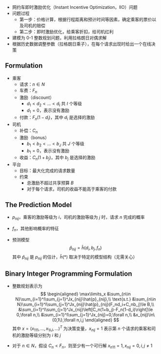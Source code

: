 - 网约车即时激励优化（Instant Incentive Optimization，IIO）问题
- 问题过程
  - 第一步：价格计算，根据行程距离和预计时间等因素，确定乘客的票价以及司机的赔偿
  - 第二步：即时激励优化，给乘客折扣，给司机红利
- 建模为 0-1 整数规划问题，利用拉格朗日对偶求解
- 根据历史数据调整参数（拉格朗日乘子），在每个请求出现时给出一个在线决策



## Formulation

- 乘客
  - 请求：$n\in N$
  - 车费：$F_n$
  - 激励（discount）
    - $d_1<d_2<\dots <d_I$ 共 $I$ 个等级
    - $d_1=0$，表示没有激励
  - 付款：$F_n(1-d_i)$，其中 $d_i$ 是选择的激励
- 司机
  - 补偿：$C_n$
  - 激励（bonus）
    - $b_1<b_2<\dots<b_J$ 共 $J$ 个等级
    - $b_1=0$，表示没有激励
  - 收益：$C_n(1+b_j)$，其中 $b_j$ 是选择的激励
- 平台
  - 目标：最大化完成的请求数量
  - 约束
    - 总激励不超过共享预算 $B$
    - 对于每个请求，司机的收益不能高于乘客的付款



## The Prediction Model

- $p_{nij}$，乘客的激励等级为 $i$，司机的激励等级为 $j$ 时，请求 $n$ 完成的概率

- $f_n$，其他影响概率的特征

- 预测模型
  $$
  \hat{p}_{nij}=\hat{h}(d_i,b_j,f_n)
  $$
  其中 $\hat{p}_{nij}$ 是 $p_{nij}$ 的估计，$\hat{h}(*)$ 取决于特定的模型结构（无需关心）



## Binary Integer Programming Formulation

- 整数规划表示为
  $$
  \begin{aligned}
  \max\limits_x &\sum_{n\in N}\sum_{i=1}^I\sum_{j=1}^Jx_{nij}\hat{p}_{nij},\\
  \text{s.t.} &\sum_{n\in N}\sum_{i=1}^I\sum_{j=1}^Jx_{nij}\hat{p}_{nij}(F_nd_i+C_nb_j)\le B,\\
  &\sum_{i=1}^I\sum_{j=1}^Jx_{nij}\left[C_n(1+b_j)-F_n(1-d_i)\right]\le 0,\forall n,\\
  &\sum_{i=1}^I\sum_{j=1}^Jx_{nij}=0,\forall n,\\
  &x_{nij}\in\{0,1\},\forall n,i,j
  \end{aligned}
  $$
  其中 $x=(x_{111},\dots,x_{1IJ},\dots)^T$ 为决策变量，$x_{nij}=1$ 表示第 $n$ 个请求的乘客和司机的激励等级分别为 $i$ 和 $j$

- 对于 $n\in N$，假设 $C_n<F_n$，则至少有一个可行解 $x_{n11}=1,x_{nij}=0,i,j\neq 1$